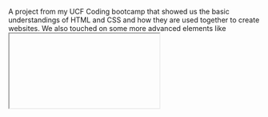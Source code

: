 A project from my UCF Coding bootcamp that showed us the basic understandings of HTML and CSS and how they are used together to create websites. We also touched on some more advanced elements like <iframe> and <a> (anchor tags) and how to apply them practically to your site. Really helped my understanding of how CSS flows and just how important it is to your webpage.                                                                                                                                                                    
https://bradleytevans.github.io/run-buddy/
![screencapture-bradleytevans-github-io-run-buddy-2021-09-06-08_33_22](https://user-images.githubusercontent.com/87036647/132218387-5e915cd4-5f27-4d98-b044-7725c12d3762.png)
